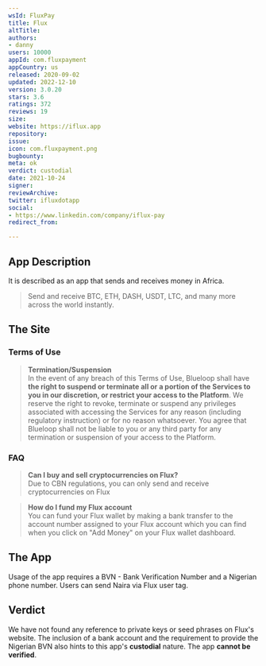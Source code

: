 ```yaml
---
wsId: FluxPay
title: Flux
altTitle: 
authors:
- danny
users: 10000
appId: com.fluxpayment
appCountry: us
released: 2020-09-02
updated: 2022-12-10
version: 3.0.20
stars: 3.6
ratings: 372
reviews: 19
size: 
website: https://iflux.app
repository: 
issue: 
icon: com.fluxpayment.png
bugbounty: 
meta: ok
verdict: custodial
date: 2021-10-24
signer: 
reviewArchive: 
twitter: ifluxdotapp
social:
- https://www.linkedin.com/company/iflux-pay
redirect_from: 

---
```


## App Description

It is described as an app that sends and receives money in Africa. 

> Send and receive BTC, ETH, DASH, USDT, LTC, and many more across the world instantly.

## The Site

### Terms of Use

> **Termination/Suspension**<br>
In the event of any breach of this Terms of Use, Blueloop shall have **the right to suspend or terminate all or a portion of the Services to you in our discretion, or restrict your access to the Platform**. We reserve the right to revoke, terminate or suspend any privileges associated with accessing the Services for any reason (including regulatory instruction) or for no reason whatsoever. You agree that Blueloop shall not be liable to you or any third party for any termination or suspension of your access to the Platform.

### FAQ

> **Can I buy and sell cryptocurrencies on Flux?**<br>
Due to CBN regulations, you can only send and receive cryptocurrencies on Flux

> **How do I fund my Flux account**<br>
You can fund your Flux wallet by making a bank transfer to the account number assigned to your Flux account which you can find when you click on "Add Money" on your Flux wallet dashboard.

## The App

Usage of the app requires a BVN - Bank Verification Number and a Nigerian phone number. Users can send Naira via Flux user tag. 

## Verdict

We have not found any reference to private keys or seed phrases on Flux's website. The inclusion of a bank account and the requirement to provide the Nigerian BVN also hints to this app's **custodial** nature. The app **cannot be verified**.

